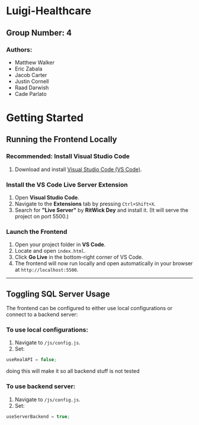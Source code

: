# Luigi-Healthcare

## Group Number: 4

### Authors:
- Matthew Walker
- Eric Zabala
- Jacob Carter
- Justin Cornell
- Raad Darwish
- Cade Parlato


# Getting Started

## Running the Frontend Locally

### Recommended: Install Visual Studio Code

1. Download and install [Visual Studio Code (VS Code)](https://code.visualstudio.com/).

### Install the VS Code Live Server Extension

1. Open **Visual Studio Code**.
2. Navigate to the **Extensions** tab by pressing `Ctrl+Shift+X`.
3. Search for **"Live Server"** by **RitWick Dey** and install it. (It will serve the project on port 5500.)

### Launch the Frontend

1. Open your project folder in **VS Code**.
2. Locate and open `index.html`.
3. Click **Go Live** in the bottom-right corner of VS Code.
4. The frontend will now run locally and open automatically in your browser at `http://localhost:5500`.

---

## Toggling SQL Server Usage

The frontend can be configured to either use local configurations or connect to a backend server:

### To use local configurations:

1. Navigate to `/js/config.js`.
2. Set:
```javascript
useRealAPI = false;
```
doing this will make it so all backend stuff is not tested

### To use backend server:

1. Navigate to `/js/config.js`.
2. Set:
```javascript
useServerBackend = true;
```
